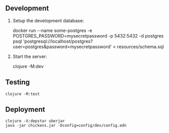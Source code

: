 
## Development

1) Setup the development database:

    docker run --name some-postgres -e POSTGRES_PASSWORD=mysecretpassword -p 5432:5432 -d postgres
    psql 'postgresql://localhost/postgres?user=postgres&password=mysecretpassword' < resources/schema.sql

2) Start the server:

    clojure -M:dev

## Testing

    clojure -M:test

## Deployment

    clojure -X:depstar uberjar
    java -jar chickens.jar -Dconfig=config/dev/config.edn
